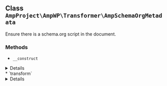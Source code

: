 ## Class `AmpProject\AmpWP\Transformer\AmpSchemaOrgMetadata`

Ensure there is a schema.org script in the document.

### Methods
* `__construct`

<details>

```php
public __construct( TransformerConfiguration $configuration )
```

Instantiate a TransformedIdentifier object.


</details>
* `transform`

<details>

```php
public transform( Document $document, ErrorCollection $errors )
```

Apply transformations to the provided DOM document.


</details>
